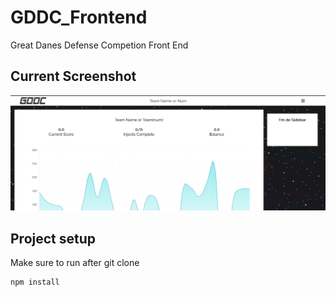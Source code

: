 # GDDC_Frontend
Great Danes Defense Competion Front End
## Current Screenshot
![Image description](/v4.png/)
## Project setup
Make sure to run after git clone
```
npm install
```
